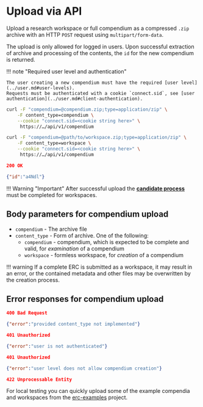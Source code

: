 # Upload via API

Upload a research workspace or full compendium as a compressed `.zip` archive with an HTTP `POST` request using `multipart/form-data`.

The upload is only allowed for logged in users.
Upon successful extraction of archive and processing of the contents, the `id` for the new compendium is returned.

!!! note "Required user level and authentication"

    The user creating a new compendium must have the required [user level](../user.md#user-levels).
    Requests must be authenticated with a cookie `connect.sid`, see [user authentication](../user.md#client-authentication).

```bash
curl -F "compendium=@compendium.zip;type=application/zip" \
    -F content_type=compendium \
    --cookie "connect.sid=<cookie string here>" \
     https://…/api/v1/compendium 
```

```bash
curl -F "compendium=@path/to/workspace.zip;type=application/zip" \
    -F content_type=workspace \
    --cookie "connect.sid=<cookie string here>" \
     https://…/api/v1/compendium 
```

```json
200 OK

{"id":"a4Ndl"}
```

!!! Warning "Important"
    After successful upload the **[candidate process](upload.md#candidate-process)** must be completed for workspaces.

## Body parameters for compendium upload

- `compendium` - The archive file
- `content_type` - Form of archive. One of the following:
    - `compendium` - compendium, which is expected to be complete and valid, for _examination_ of a compendium
    - `workspace` - formless workspace, for _creation_ of a compendium

!!! warning
    If a complete ERC is submitted as a workspace, it may result in an error, or the contained metadata and other files may be overwritten by the creation process.

## Error responses for compendium upload

```json
400 Bad Request

{"error":"provided content_type not implemented"}
```

```json
401 Unauthorized

{"error":"user is not authenticated"}
```

```json
401 Unauthorized

{"error":"user level does not allow compendium creation"}
```

```json
422 Unprocessable Entity
```

For local testing you can quickly upload some of the example compendia and workspaces from the [erc-examples](https://github.com/o2r-project/erc-examples) project.
